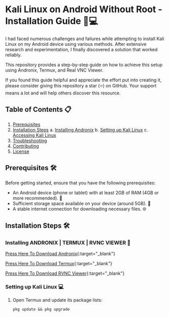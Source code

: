 # Kali Linux on Android Without Root - Installation Guide 📱💻

I had faced numerous challenges and failures while attempting to install Kali Linux on my Android device using various methods. After extensive research and experimentation, I finally discovered a solution that worked reliably. 

This repository provides a step-by-step guide on how to achieve this setup using Andronix, Termux, and Real VNC Viewer.

If you found this guide helpful and appreciate the effort put into creating it, please consider giving this repository a star (⭐) on GitHub. Your support means a lot and will help others discover this resource.


## Table of Contents 📋
1. [Prerequisites](#prerequisites)
2. [Installation Steps](#installation-steps)
    a. [Installing Andronix](#installing-andronix)
    b. [Setting up Kali Linux](#setting-up-kali-linux)
    c. [Accessing Kali Linux](#accessing-kali-linux)
3. [Troubleshooting](#troubleshooting)
4. [Contributing](#contributing)
5. [License](#license)

## Prerequisites 🛠️

Before getting started, ensure that you have the following prerequisites:

- An Android device (phone or tablet) with at least 2GB of RAM (4GB or more recommended). 📱
- Sufficient storage space available on your device (around 5GB). 💾
- A stable internet connection for downloading necessary files. 🌐

## Installation Steps 🛠️

### Installing ANDRONIX | TERMUX | RVNC VIEWER 📲

[Press Here To Download Andronix](https://play.google.com/store/apps/details?id=studio.com.techriz.andronix&pcampaignid=web_share){:target="_blank"}

[Press Here To Download Termux](https://play.google.com/store/apps/details?id=com.termux&pcampaignid=web_share){:target="_blank"}

[Press Here To Download RVNC Viewer](https://play.google.com/store/apps/details?id=com.realvnc.viewer.android&pcampaignid=web_share){:target="_blank"}



### Setting up Kali Linux 💻

1. Open Termux and update its package lists:
   ```shell
   pkg update && pkg upgrade

